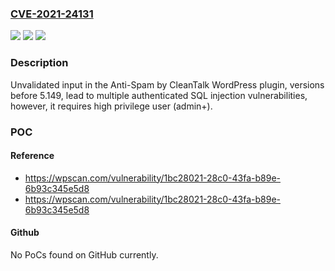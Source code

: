 ### [CVE-2021-24131](https://cve.mitre.org/cgi-bin/cvename.cgi?name=CVE-2021-24131)
![](https://img.shields.io/static/v1?label=Product&message=Anti-Spam%20by%20CleanTalk&color=blue)
![](https://img.shields.io/static/v1?label=Version&message=5.149%3C%205.149%20&color=brighgreen)
![](https://img.shields.io/static/v1?label=Vulnerability&message=CWE-89%20SQL%20Injection&color=brighgreen)

### Description

Unvalidated input in the Anti-Spam by CleanTalk WordPress plugin, versions before 5.149, lead to multiple authenticated SQL injection vulnerabilities, however, it requires high privilege user (admin+).

### POC

#### Reference
- https://wpscan.com/vulnerability/1bc28021-28c0-43fa-b89e-6b93c345e5d8
- https://wpscan.com/vulnerability/1bc28021-28c0-43fa-b89e-6b93c345e5d8

#### Github
No PoCs found on GitHub currently.

